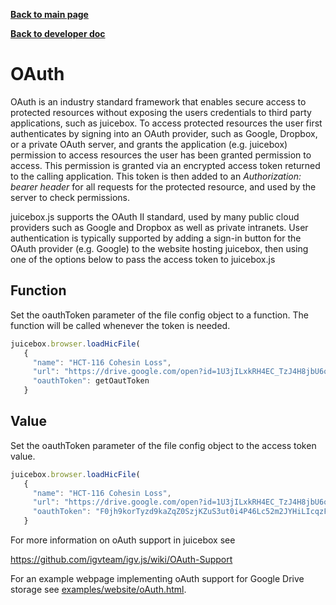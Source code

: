 [**Back to main page**](../)

[**Back to developer doc**](developers)  

# OAuth

OAuth is an industry standard framework that enables secure access to
protected resources without exposing the users credentials to third
party applications, such as juicebox.  To access protected resources
the user first authenticates by signing into an OAuth provider, such
as Google, Dropbox, or a private OAuth server, and grants the application
(e.g. juicebox) permission to access resources the user has been
granted permission to access.  This permission is granted via an
encrypted access token returned to the calling application.   This token
is then added to an _Authorization: bearer header_ for all requests for the protected resource, and used by
the server to check permissions.

juicebox.js supports the OAuth II standard,  used by many public
cloud providers such as Google and Dropbox as well as private
intranets.   User authentication is typically supported by adding
a sign-in button for the OAuth provider (e.g. Google)  to the website
hosting juicebox,  then using one of the options below to pass
the access token to juicebox.js

## Function

Set the oauthToken parameter of the file config object to a function.  The function will be called whenever
the token is needed.

```js
juicebox.browser.loadHicFile(
   {
     "name": "HCT-116 Cohesin Loss",
     "url": "https://drive.google.com/open?id=1U3jILxkRH4EC_TzJ4H8jbU6o36eUfMoa",
     "oauthToken": getOautToken
   }
```

## Value

Set the oauthToken parameter of the file config object to the access token value.  

```js
juicebox.browser.loadHicFile(
   {
     "name": "HCT-116 Cohesin Loss",
     "url": "https://drive.google.com/open?id=1U3jILxkRH4EC_TzJ4H8jbU6o36eUfMoa",
     "oauthToken": "F0jh9korTyzd9kaZqZ0SzjKZuS3ut0i4P46Lc52m2JYHiLIcqzFAumpyxshU9mMQ13gJHtxD2fy"
   }
```


For more information on oAuth support in juicebox see

https://github.com/igvteam/igv.js/wiki/OAuth-Support

For an example webpage implementing oAuth support for Google Drive storage see [examples/website/oAuth.html](https://github.com/igvteam/juicebox.js/blob/master/examples/website/oAuth.html).




